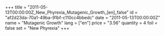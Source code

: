 +++
title = "2011-05-13T00:00:00Z_New_Phyrexia_Mutagenic_Growth_[en]_false"
id = "af2d23da-70a1-49ba-91bf-c110cc4bbedc"
date = "2011-05-13T00:00:00Z"
name = "Mutagenic Growth"
lang = ["en"]
price = "3.56"
quantity = 4
foil = false
set = "New Phyrexia"
+++
